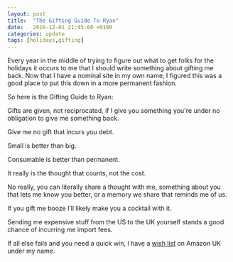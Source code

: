 ```yaml
---
layout: post
title:  "The Gifting Guide To Ryan"
date:   2016-12-01 21:45:00 +0100
categories: update
tags: [holidays,gifting]
---
```

Every year in the middle of trying to figure out what to get folks for the holidays it occurs to me that I should write something about gifting me back.  Now that I have a nominal site in my own name, I figured this was a good place to put this down in a more permanent fashion.

So here is the Gifting Guide to Ryan:

Gifts are given, not reciprocated, if I give you something you're under no obligation to give me something back.

Give me no gift that incurs you debt.

Small is better than big.

Consumable is better than permanent.

It really is the thought that counts, not the cost.

No really, you can literally share a thought with me, something about you that lets me know you better, or a memory we share that reminds me of us.

If you gift me booze I’ll likely make you a cocktail with it.

Sending me expensive stuff from the US to the UK yourself stands a good chance of incurring me import fees.

If all else fails and you need a quick win, I have a [wish list][amazon-wish-list] on Amazon UK under my name.

[amazon-wish-list]: https://www.amazon.co.uk/registry/wishlist/DE560SX81JF1/